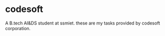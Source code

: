 # codesoft
A B.tech AI&amp;DS student at ssmiet. these are my tasks provided by codesoft corporation. 
